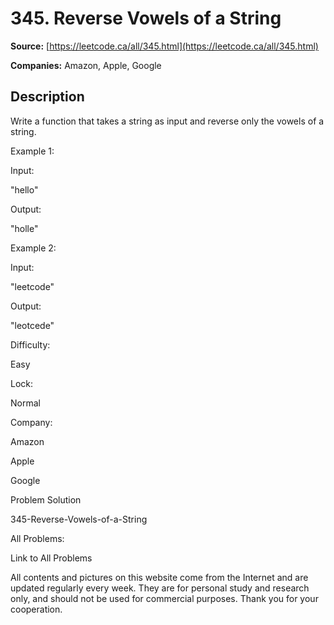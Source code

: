# 345. Reverse Vowels of a String

**Source:** [https://leetcode.ca/all/345.html](https://leetcode.ca/all/345.html)

**Companies:** Amazon, Apple, Google

## Description

Write a function that takes a string as input and reverse only the vowels of a string.

Example 1:

Input:

"hello"

Output:

"holle"

Example 2:

Input:

"leetcode"

Output:

"leotcede"

Difficulty:

Easy

Lock:

Normal

Company:

Amazon

Apple

Google

Problem Solution

345-Reverse-Vowels-of-a-String

All Problems:

Link to All Problems

All contents and pictures on this website come from the Internet and are updated regularly every week. They are for personal study and research only, and should not be used for commercial purposes. Thank you for your cooperation.

